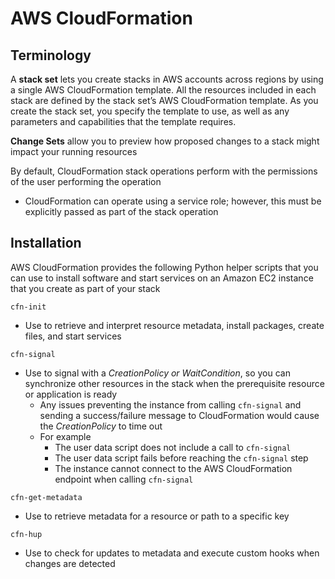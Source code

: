 # AWS CloudFormation

## Terminology
A **stack set** lets you create stacks in AWS accounts across regions by using a single AWS CloudFormation template. All the resources included in each stack are defined by the stack set’s AWS CloudFormation template. As you create the stack set, you specify the template to use, as well as any parameters and capabilities that the template requires.

**Change Sets** allow you to preview how proposed changes to a stack might impact your running resources

By default, CloudFormation stack operations perform with the permissions of the user performing the operation
- CloudFormation can operate using a service role; however, this must be explicitly passed as part of the stack operation
	

## Installation
AWS CloudFormation provides the following Python helper scripts that you can use to install software and start services on an Amazon EC2 instance that you create as part of your stack

`cfn-init`
- Use to retrieve and interpret resource metadata, install packages, create files, and start services

`cfn-signal`
- Use to signal with a *CreationPolicy or WaitCondition*, so you can synchronize other resources in the stack when the prerequisite resource or application is ready
	- Any issues preventing the instance from calling `cfn-signal` and sending a success/failure message to CloudFormation would cause the *CreationPolicy* to time out
	- For example
		- The user data script does not include a call to `cfn-signal`
		- The user data script fails before reaching the `cfn-signal` step
		- The instance cannot connect to the AWS CloudFormation endpoint when calling `cfn-signal`

`cfn-get-metadata`
- Use to retrieve metadata for a resource or path to a specific key

`cfn-hup`
- Use to check for updates to metadata and execute custom hooks when changes are detected